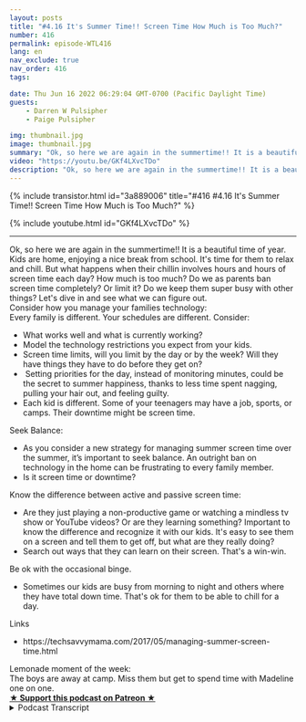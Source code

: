 ```yaml
---
layout: posts
title: "#4.16 It's Summer Time!! Screen Time How Much is Too Much?"
number: 416
permalink: episode-WTL416
lang: en
nav_exclude: true
nav_order: 416
tags:

date: Thu Jun 16 2022 06:29:04 GMT-0700 (Pacific Daylight Time)
guests:
    - Darren W Pulsipher
    - Paige Pulsipher

img: thumbnail.jpg
image: thumbnail.jpg
summary: "Ok, so here we are again in the summertime!! It is a beautiful time of year. Kids are home, enjoying a nice break from school. It's time for them to relax and chill. But what happens when their chillin involves hours and hours of screen time each day? How much is too much? Do we as parents ban screen time completely? Or limit it? Do we keep them super busy with other things? Let's dive in and see what we can figure out."
video: "https://youtu.be/GKf4LXvcTDo"
description: "Ok, so here we are again in the summertime!! It is a beautiful time of year. Kids are home, enjoying a nice break from school. It's time for them to relax and chill. But what happens when their chillin involves hours and hours of screen time each day? How much is too much? Do we as parents ban screen time completely? Or limit it? Do we keep them super busy with other things? Let's dive in and see what we can figure out."
---
```


<div>
{% include transistor.html id="3a889006" title="#416 #4.16 It's Summer Time!! Screen Time How Much is Too Much?" %}

{% include youtube.html id="GKf4LXvcTDo" %}
</div>

---

<html><head></head><body><div>Ok, so here we are again in the summertime!! It is a beautiful time of year. Kids are home, enjoying a nice break from school. It's time for them to relax and chill. But what happens when their chillin involves hours and hours of screen time each day? How much is too much? Do we as parents ban screen time completely? Or limit it? Do we keep them super busy with other things? Let's dive in and see what we can figure out.</div><div>Consider how you manage your families technology:</div><div>Every family is different. Your schedules are different. Consider:</div><ul><li>What works well and what is currently working?</li><li>Model the technology restrictions you expect from your kids.</li><li>Screen time limits, will you limit by the day or by the week? Will they have things they have to do before they get on?&nbsp;</li><li>&nbsp;Setting priorities for the day, instead of monitoring minutes, could be the secret to summer happiness, thanks to less time spent nagging, pulling your hair out, and feeling guilty.</li><li>Each kid is different. Some of your teenagers may have a job, sports, or camps. Their downtime might be screen time.&nbsp;</li></ul><div>Seek Balance:</div><ul><li>As you consider a new strategy for managing summer screen time over the summer, it’s important to seek balance. An outright ban on technology in the home can be frustrating to every family member.</li><li>Is it screen time or downtime?</li></ul><div>Know the difference between active and passive screen time:</div><ul><li>Are they just playing a non-productive game or watching a mindless tv show or YouTube videos? Or are they learning something? Important to know the difference and recognize it with our kids. It's easy to see them on a screen and tell them to get off, but what are they really doing?</li><li>Search out ways that they can learn on their screen. That's a win-win.&nbsp;</li></ul><div>Be ok with the occasional binge.&nbsp;</div><ul><li>Sometimes our kids are busy from morning to night and others where they have total down time. That's ok for them to be able to chill for a day.&nbsp;</li></ul><div>Links</div><ul><li>https://techsavvymama.com/2017/05/managing-summer-screen-time.html</li></ul><div>Lemonade moment of the week:</div><div>The boys are away at camp. Miss them but get to spend time with Madeline one on one.</div>
<strong>
  <a href="https://www.patreon.com/wheresthelemonade" target="_donate" rel="payment" title="★ Support this podcast on Patreon ★">★ Support this podcast on Patreon ★</a>
</strong></body></html>

<details>
<summary> Podcast Transcript </summary>

<p></p>

</details>

